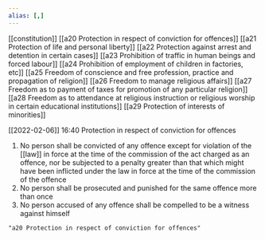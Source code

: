 ```yaml
---
alias: [,]
---
```

[[constitution]] [[a20 Protection in respect of conviction for offences]] [[a21 Protection of life and personal liberty]] [[a22 Protection against arrest and detention in certain cases]] [[a23 Prohibition of traffic in human beings and forced labour]] [[a24 Prohibition of employment of children in factories, etc]] [[a25 Freedom of conscience and free profession, practice and propagation of religion]] [[a26 Freedom to manage religious affairs]] [[a27 Freedom as to payment of taxes for promotion of any particular religion]] [[a28 Freedom as to attendance at religious instruction or religious worship in certain educational institutions]] [[a29 Protection of interests of minorities]]

[[2022-02-06]] 16:40
Protection in respect of conviction for offences
1) No person shall be convicted of any offence except for violation of the [[law]] in force at the time of the commission of the act charged as an offence, nor be subjected to a penalty greater than that which might have been inflicted under the law in force at the time of the commission of the offence
2) No person shall be prosecuted and punished for the same offence more than once
3) No person accused of any offence shall be compelled to be a witness against himself
```query 2022-03-26 18:25
"a20 Protection in respect of conviction for offences"
```
